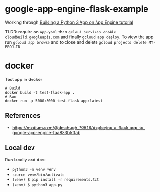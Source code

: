 # google-app-engine-flask-example
Working through [Building a Python 3 App on App Engine tutorial](https://cloud.google.com/appengine/docs/standard/python3/building-app)

TLDR: require an `app.yaml` then `gcloud services enable cloudbuild.googleapis.com` and finally `gcloud app deploy`. To view the app run `gcloud app browse` and to close and delete `gcloud projects delete MY-PROJ-ID`

# docker
Test app in docker
```
# Build
docker build -t test-flask-app .
# Run
docker run -p 5000:5000 test-flask-app:latest
```

## References
- https://medium.com/@dmahugh_70618/deploying-a-flask-app-to-google-app-engine-faa883b5ffab

## Local dev
Run locally and dev:
* `python3 -m venv venv`
* `source venv/bin/activate`
* `(venv) $ pip install -r requirements.txt`
* `(venv) $ python3 app.py`
